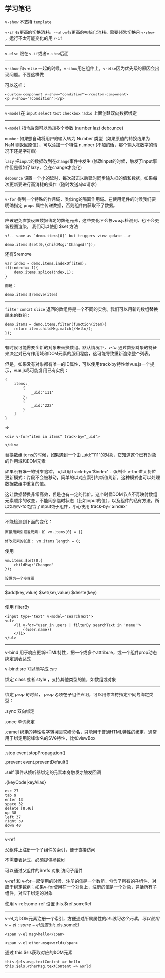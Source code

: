 学习笔记
---

`v-show` 不支持 `template`

`v-if` 有更高的切换消耗，`v-show`有更高的初始化消耗。需要频繁切换用 `v-show` ，运行不太可能变化的用 `v-if`

---

`v-else` 跟在 `v-if`或者`v-show`后面

---

`v-show` 和`v-else` 一起的时候，`v-show`用在组件上，`v-else`因为优先级的原因会出现问题。不要这样做

可以这样：

    <custom-component v-show="condition"></custom-component>
    <p v-show="!condition"></p>

---

`v-model`在 `input` `select` `text` `checkbox` `radio` 上面创建双向数据绑定

---

`v-model` 指令后面可以添加多个参数 (number lazt debounce)

`number` 如果想自动将用户的输入转为 Number 类型（如果原值的转换结果为 NaN 则返回原值），可以添加一个特性 number (不加的话，那个输入框数字的情况下还是字符串)

`lazy` 把`input`的数据改到在`change`事件中发生 (修改input的时候，触发了input事件但是假如了lazy，会在change才变化)

`debounce` 设置一个小的延时，每次敲击以后延时同步输入框的值和数据。如果每次更新要进行高消耗的操作（随时发送ajax请求）

---

`v-for` 得到一个特殊的作用域，类似ng的隔离作用域。在使用组件的时候我们要明确指定 `props` 属性传递数据，否则组件内获取不了数据。

---

应该避免直接设置数据绑定的数组元素，这些变化不会被vue.js检测到，也不会更新视图渲染。 我们可以使用 $set 方法

    <!-- same as `demo.items[0]` but triggers view update -->

    demo.items.$set(0,{childMsg:'Changed!'});


还有$remove

    var index = demo.items.indexOf(item);
    if(index!==-1){
        demo.items.splice(index,1);
    }

    而是：

    demo.items.$remove(item)

---

`filter` `concat` `slice` 返回的数组将是一个不同的实例。我们可以用新的数组替换原来的数组：

    demo.items = demo.items.filter(function(item){
        return item.childMsg.match(/Hello/);
    });

---

有时候可能需要全新的对象来替换数组。默认情况下，v-for通过数据对象的特征来决定对已有作用域和DOM元素的服用程度，这可能导致重新渲染整个列表。

但是，如果没有对象都有唯一的ID属性，可以使用track-by特性给vue.js一个提示，vue.js尽可能复用已有实例：

    {
        items:[
            {
                _uid:'111'
            },
            {
                _uid:'222'
            }
        ]
    }

=>

    <div v-for="item in items" track-by="_uid">

    </div>

替换数组items的时候，如果遇到一个由 _uid:"111"的对象，它知道这个已有对象的作用域和DOM元素

如果没有唯一的键来追踪， 可以用 track-by='$index' ，强制让 v-for 进入复位更新模式：片段不会被移动，简单的以对应索引的新值刷新，这种模式也可以处理数据数组中重复的值。

这让数据替换非常高效，但是也有一定的代价。这个时候DOM节点不再映射数组元素顺序的改变，不能同步临时状态（比如input的值），以及组件的私有方法。所以如果v-for包含了input或子组件，小心使用 track-by='$index'

---

不能检测到下面的变化：

    直接用索引设置元素：如 vm.items[0] = {}

    修改元素的长度： vm.items.length = 0;

使用 

    vm.items.$set(0,{
        childMsg:'Changed'
    });

    设置为一个空数组

---

$add(key,value)
$set(key,value)
$delete(key)

---

使用 filterBy

    <input type="text" v-model="searchText">
    <ul>
        <li v-for="user in users | filterBy searchText in 'name'">
            {{user.name}}
        </li>
    </ul>

---

v-bind 用于响应更新HTML特性，把一个或多个attribute，或一个组件prop动态绑定到表达式

v-bind:src 可以简写成 :src

绑定 class 或者 style ，支持其他类型的值，如数组或对象

---

绑定 prop 的时候， prop 必须在子组件声明，可以用修饰符指定不同的绑定类型：

.sync 双向绑定

.once 单词绑定

.camel 绑定的特性名字转换回驼峰命名，只能用于普通HTML特性的绑定，通常用于绑定用驼峰命名的SVG特性，比如viewBox

---

.stop event.stopPropagation()

.prevent event.preventDefault()

.self 事件从侦听器绑定的元素本身触发才触发回调

.{keyCode|keyAlias}

    esc 27
    tab 9
    enter 13
    space 32
    delete [8,46]
    up 38
    left 37
    right 39
    down 40

---

v-ref

父组件上注册一个子组件的索引，便于直接访问

不需要表达式，必须提供参数id

可以通过父组件的$refs 对象 访问子组件

v-ref 和 v-for一起使用的时候，注册的值是一个数组，包含了所有的子组件，对应于绑定数组；如果v-for使用在一个对象上，注册的值是一个对象，包括所有子组件，对应于绑定的对象

使用 v-ref:some-ref 设置 this.$ref.someRef

---

v-el,为DOM元素注册一个索引，方便通过所属属性的$els访问这个元素。可以使用v-el:some-el设置this.$els.someEl

    <span v-el:msg>hello</span>

    <span v-el:other-msg>world</span>

通过 this.$els获取对应的DOM元素

    this.$els.msg.textContent => hello
    this.$els.otherMsg.textContent => world

---

